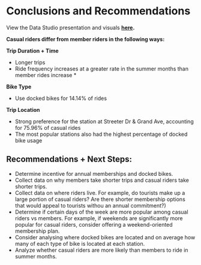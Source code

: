 # Conclusions and Recommendations
View the Data Studio presentation and visuals **[here](https://datastudio.google.com/s/iSTJ4fIguTw).**

**Casual riders differ from member riders in the following ways:**

**Trip Duration + Time**
- Longer trips
- Ride frequency increases at a greater rate in the summer months than member rides increase *

**Bike Type**
- Use docked bikes for 14.14% of rides

**Trip Location**
- Strong preference for the station at Streeter Dr & Grand Ave, accounting for 75.96% of casual rides
- The most popular stations also had the highest percentage of docked bike usage
   
   
## Recommendations + Next Steps:
- Determine incentive for annual memberships and docked bikes.
- Collect data on why members take shorter trips and casual riders take shorter trips.
- Collect data on where riders live.
        For example, do tourists make up a large portion of casual riders? 
        Are there shorter membership options that would appeal to tourists withou an annual commitment?)
- Determine if certain days of the week are more popular among casual riders vs members.
        For example, if weekends are significantly more popular for casual riders, consider offering a weekend-oriented membership plan.
- Consider analysing where docked bikes are located and on average how many of each type of bike is located at each station.
- Analyze whether casual riders are more likely than members to ride in summer months.
